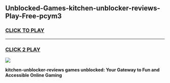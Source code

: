 
## Unblocked-Games-kitchen-unblocker-reviews-Play-Free-pcym3
<h3>
<a href="https://premium76.site?title=kitchen-unblocker-reviews&ref=10A">CLICK TO PLAY</a></h3>
<hr>

<h3>
<a href="https://premium76.site?title=kitchen-unblocker-reviews&ref=10A">CLICK 2 PLAY</a>
  
</h3>

<a href="https://premium76.site?title=kitchen-unblocker-reviews&ref=10A"><img src="https://clearcache.store/games.png"></a>


**kitchen-unblocker-reviews games unblocked: Your Gateway to Fun and Accessible Online Gaming**
